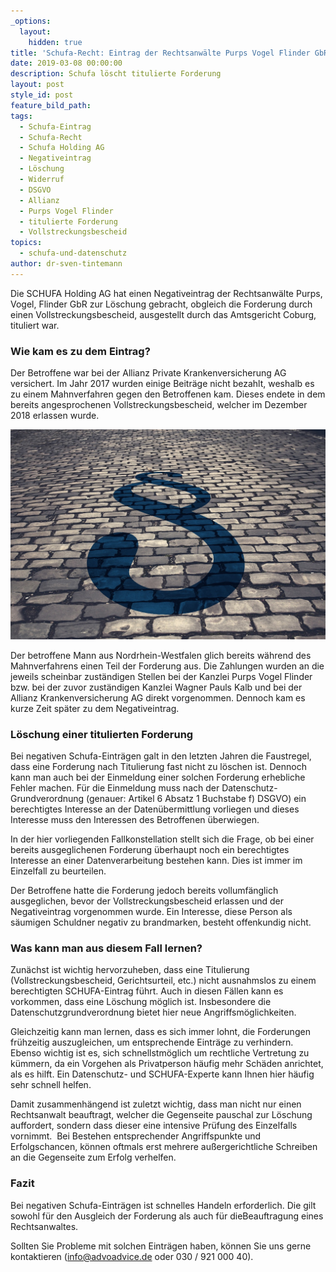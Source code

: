 ```yaml
---
_options:
  layout:
    hidden: true
title: 'Schufa-Recht: Eintrag der Rechtsanwälte Purps Vogel Flinder GbR gelöscht'
date: 2019-03-08 00:00:00
description: Schufa löscht titulierte Forderung
layout: post
style_id: post
feature_bild_path:
tags:
  - Schufa-Eintrag
  - Schufa-Recht
  - Schufa Holding AG
  - Negativeintrag
  - Löschung
  - Widerruf
  - DSGVO
  - Allianz
  - Purps Vogel Flinder
  - titulierte Forderung
  - Vollstreckungsbescheid
topics:
  - schufa-und-datenschutz
author: dr-sven-tintemann
---
```


Die SCHUFA Holding AG hat einen Negativeintrag der Rechtsanw&auml;lte Purps, Vogel, Flinder GbR zur L&ouml;schung gebracht, obgleich die Forderung durch einen Vollstreckungsbescheid, ausgestellt durch das Amtsgericht Coburg, tituliert war.&nbsp;

### Wie kam es zu dem Eintrag?

Der Betroffene war bei der Allianz Private Krankenversicherung AG versichert. Im Jahr 2017 wurden einige Beitr&auml;ge nicht bezahlt, weshalb es zu einem Mahnverfahren gegen den Betroffenen kam. Dieses endete in dem bereits angesprochenen Vollstreckungsbescheid, welcher im Dezember 2018 erlassen wurde.

![](/uploads/courts-2962346-1280-1.jpg)

Der betroffene Mann aus Nordrhein-Westfalen glich bereits w&auml;hrend des Mahnverfahrens einen Teil der Forderung aus. Die Zahlungen wurden an die jeweils scheinbar zust&auml;ndigen Stellen bei der Kanzlei Purps Vogel Flinder bzw. bei der zuvor zust&auml;ndigen Kanzlei Wagner Pauls Kalb und bei der Allianz Krankenversicherung AG direkt vorgenommen. Dennoch kam es kurze Zeit sp&auml;ter zu dem Negativeintrag.

### L&ouml;schung einer titulierten Forderung

Bei negativen Schufa-Eintr&auml;gen galt in den letzten Jahren die Faustregel, dass eine Forderung nach Titulierung fast nicht zu l&ouml;schen ist. Dennoch kann man auch bei der Einmeldung einer solchen Forderung erhebliche Fehler machen. F&uuml;r die Einmeldung muss nach der Datenschutz-Grundverordnung (genauer: Artikel 6 Absatz 1 Buchstabe f) DSGVO) ein berechtigtes Interesse an der Daten&uuml;bermittlung vorliegen und dieses Interesse muss den Interessen des Betroffenen &uuml;berwiegen.

In der hier vorliegenden Fallkonstellation stellt sich die Frage, ob bei einer bereits ausgeglichenen Forderung &uuml;berhaupt noch ein berechtigtes Interesse an einer Datenverarbeitung bestehen kann. Dies ist immer im Einzelfall zu beurteilen.

Der Betroffene hatte die Forderung jedoch bereits vollumf&auml;nglich ausgeglichen, bevor der Vollstreckungsbescheid erlassen und der Negativeintrag vorgenommen wurde. Ein Interesse, diese Person als s&auml;umigen Schuldner negativ zu brandmarken, besteht offenkundig nicht.

### Was kann man aus diesem Fall lernen?

Zun&auml;chst ist wichtig hervorzuheben, dass eine Titulierung (Vollstreckungsbescheid, Gerichtsurteil, etc.) nicht ausnahmslos zu einem berechtigten SCHUFA-Eintrag f&uuml;hrt. Auch in diesen F&auml;llen kann es vorkommen, dass eine L&ouml;schung m&ouml;glich ist. Insbesondere die Datenschutzgrundverordnung bietet hier neue Angriffsm&ouml;glichkeiten.

Gleichzeitig kann man lernen, dass es sich immer lohnt, die Forderungen fr&uuml;hzeitig auszugleichen, um entsprechende Eintr&auml;ge zu verhindern. Ebenso wichtig ist es, sich schnellstm&ouml;glich um rechtliche Vertretung zu k&uuml;mmern, da ein Vorgehen als Privatperson h&auml;ufig mehr Sch&auml;den anrichtet, als es hilft. Ein Datenschutz- und SCHUFA-Experte kann Ihnen hier h&auml;ufig sehr schnell helfen.

Damit zusammenh&auml;ngend ist zuletzt wichtig, dass man nicht nur einen Rechtsanwalt beauftragt, welcher die Gegenseite pauschal zur L&ouml;schung auffordert, sondern dass dieser eine intensive Pr&uuml;fung des Einzelfalls vornimmt.&nbsp; Bei Bestehen entsprechender Angriffspunkte und Erfolgschancen, k&ouml;nnen oftmals erst mehrere au&szlig;ergerichtliche Schreiben an die Gegenseite zum Erfolg verhelfen.&nbsp;

### Fazit

Bei negativen Schufa-Eintr&auml;gen ist schnelles Handeln erforderlich. Die gilt sowohl f&uuml;r den Ausgleich der Forderung als auch f&uuml;r dieBeauftragung eines Rechtsanwaltes.

Sollten Sie Probleme mit solchen Eintr&auml;gen haben, k&ouml;nnen Sie uns gerne kontaktieren (info@advoadvice.de oder 030 / 921 000 40).